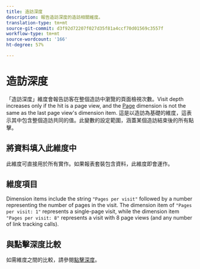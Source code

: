 ```yaml
---
title: 造訪深度
description: 報告造訪深度的造訪相關維度。
translation-type: tm+mt
source-git-commit: d3f92d72207f027d35f81a4ccf70d01569c3557f
workflow-type: tm+mt
source-wordcount: '166'
ht-degree: 57%

---
```



# 造訪深度

「造訪深度」維度會報告訪客在整個造訪中瀏覽的頁面檢視次數。Visit depth increases only if the hit is a page view, and the [Page](page.md) dimension is not the same as the last page view&#39;s dimension item. 這是以造訪為基礎的維度，這表示其中包含整個造訪共同的值。此變數的設定範圍，涵蓋某個造訪結束後的所有點擊。

## 將資料填入此維度中

此維度可直接用於所有實作。如果報表套裝包含資料，此維度即會運作。

## 維度項目

Dimension items include the string `"Pages per visit"` followed by a number representing the number of pages in the visit. The dimension item of `"Pages per visit: 1"` represents a single-page visit, while the dimension item `"Pages per visit: 8"` represents a visit with 8 page views (and any number of link tracking calls).

## 與點擊深度比較

如需維度之間的比較，請參閱[點擊深度](hit-depth.md)。